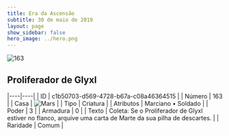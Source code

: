 ```yaml
---
title: Era da Ascensão
subtitle: 30 de maio de 2019
layout: page
show_sidebar: false
hero_image: ../hero.png
---
```


![163](https://cdn.keyforgegame.com/media/card_front/pt/435_163_P386C85937W4_pt.png)

## Proliferador de Glyxl

|----|----|
| ID | c1b50703-d569-4728-b67a-c08a46364515 |
| Número | 163 |
| Casa | ![Mars](https://archonarcana.com/images/thumb/d/de/Mars.png/22px-Mars.png "Marte") |
| Tipo | Criatura |
| Atributos | Marciano • Soldado |
| Poder | 3 |
| Armadura | 0 |
| Texto | Coleta: Se o Proliferador de Glyxl estiver no flanco, arquive uma carta de Marte da sua pilha de descartes. |
| Raridade | Comum |
